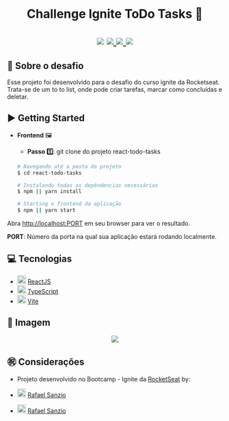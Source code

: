 <h1 align="center">
  Challenge Ignite ToDo Tasks 🚀
  <p align="center">
  <img src="https://img.shields.io/badge/tech-frontend-green" />
  <a href="https://reactnative.dev/">
    <img src="https://img.shields.io/badge/framework-reactjs-blue" />
  </a>
  <a href="https://www.typescriptlang.org/">
    <img src="https://img.shields.io/badge/framework-typescript-blue" />
  </a>
  <a href="https://github.com/Rocketseat">
    <img src="https://img.shields.io/badge/source-rocketseat-blueviolet" />
  </a>
  </p>
</h1>

## 🔖 Sobre o desafio 

Esse projeto foi desenvolvido para o desafio do curso ignite da Rocketseat. Trata-se de um to to list, onde pode criar tarefas, marcar como concluídas e deletar.

## ▶️ Getting Started 
    
- **Frontend** 🖼

  - **Passo 1️⃣**: git clone do projeto react-todo-tasks
  
   ```bash
  # Navegando até a pasta do projeto
  $ cd react-todo-tasks

   # Instalando todas as depêndencias necessárias
   $ npm || yarn install

   # Starting o frontend da aplicação
   $ npm || yarn start
   ```
   

Abra [http://localhost:PORT](http://localhost:PORT) em seu browser para ver o resultado.

<b>PORT</b>: Número da porta na qual sua aplicação estará rodando localmente.

## 💻 Tecnologias 

- <img width="20px" src="https://img.icons8.com/plasticine/2x/react.png" /> [ReactJS](https://pt-br.reactjs.org/ "ReactJS")
- <img width="20px" src="https://img.icons8.com/color/2x/typescript.png" /> [TypeScript](https://www.typescriptlang.org/ "TypeScript")
- <img width="20px" src="https://vitejs.dev/logo-with-shadow.png" /> [Vite](https://vitejs.dev/ "Vite")

## 📸 Imagem

 <p align="center">
 	<img src="https://user-images.githubusercontent.com/18368947/226594913-50025961-52c2-4989-9792-84b3ed4da3d5.png" />
 </p>

## :congratulations: Considerações 
- Projeto desenvolvido no Bootcamp - Ignite da [RocketSeat](https://rocketseat.com.br/ "RocketSeat")  by:

- <img width="20px" src="https://img.icons8.com/fluent/96/github.png" /> [Rafael Sanzio](https://github.com/rafaelsanzio "Rafael Sanzio")
 
- <img width="20px" src="https://img.icons8.com/color/2x/linkedin.png" /> [Rafael Sanzio](https://www.linkedin.com/in/rafael-sanzio-012778143/ "Rafael Sanzio")






